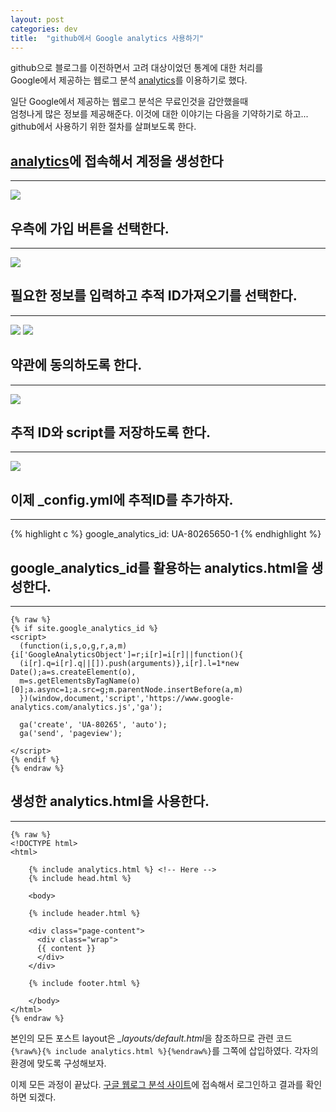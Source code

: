 ```yaml
---
layout: post
categories: dev 
title:  "github에서 Google analytics 사용하기"
---
```


github으로 블로그를 이전하면서 고려 대상이었던 통계에 대한 처리를  
Google에서 제공하는 웹로그 분석 [analytics](https://www.google.com/analytics/)를 이용하기로 했다.  

일단 Google에서 제공하는 웹로그 분석은 무료인것을 감안했을때  
엄청나게 많은 정보를 제공해준다. 이것에 대한 이야기는 다음을 기약하기로 하고...  
github에서 사용하기 위한 절차를 살펴보도록 한다.  

## [analytics](https://www.google.com/analytics/)에 접속해서 계정을 생성한다
----
<img src="/image/20160704/이미지_2016-07-04_09_11_15.png"  style="max-width:100%;max-height:100%;">

## 우측에 **가입** 버튼을 선택한다.
----
<img src="/image/20160704/이미지_2016-07-04_09_12_38.png" style="max-width:100%;max-height:100%;">

## 필요한 정보를 입력하고 **추적 ID가져오기**를 선택한다.
----
<img src="/image/20160704/이미지_2016-07-04_09_14_59.png" style="max-width:100%;max-height:100%;">
<img src="/image/20160704/이미지_2016-07-04_09_15_28.png" style="max-width:100%;max-height:100%;">

## 약관에 동의하도록 한다.
----
<img src="/image/20160704/이미지_2016-07-04_09_15_56.png" style="max-width:100%;max-height:100%;">

## **추적 ID**와 **script**를 저장하도록 한다. 
----
<img src="/image/20160704/이미지_2016-07-04_09_16_59.png" style="max-width:100%;max-height:100%;">

## 이제 **_config.yml**에 **추적ID**를 추가하자.
----
{% highlight c %}
google_analytics_id: UA-80265650-1
{% endhighlight %}

## google_analytics_id를 활용하는 analytics.html을 생성한다.
----
	{% raw %}
	{% if site.google_analytics_id %}
	<script>
	  (function(i,s,o,g,r,a,m){i['GoogleAnalyticsObject']=r;i[r]=i[r]||function(){
	  (i[r].q=i[r].q||[]).push(arguments)},i[r].l=1*new Date();a=s.createElement(o),
	  m=s.getElementsByTagName(o)[0];a.async=1;a.src=g;m.parentNode.insertBefore(a,m)
	  })(window,document,'script','https://www.google-analytics.com/analytics.js','ga');

	  ga('create', 'UA-80265', 'auto');
	  ga('send', 'pageview');

	</script>
	{% endif %}
	{% endraw %}

## 생성한 analytics.html을 사용한다.
----
	{% raw %}
	<!DOCTYPE html>
	<html>

		{% include analytics.html %} <!-- Here -->
		{% include head.html %}

		<body>

		{% include header.html %}

		<div class="page-content">
		  <div class="wrap">
		  {{ content }}
		  </div>
		</div>

		{% include footer.html %}

		</body>
	</html>
	{% endraw %}
본인의 모든 포스트 layout은 *_layouts/default.html*을 참조하므로 관련 코드 `{%raw%}{% include analytics.html %}{%endraw%}`를 그쪽에 삽입하였다. 각자의 환경에 맞도록 구성해보자.  

이제 모든 과정이 끝났다.  [구글 웹로그 분석 사이트](https://www.google.com/analytics/)에 접속해서 로그인하고 결과를 확인하면 되겠다.
